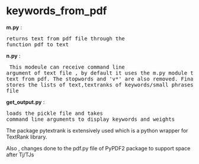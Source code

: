 # keywords_from_pdf

**m.py**           : <pre>returns text from pdf file through the function pdf_to_text</pre> 

**n.py**           : <pre> This modeule can receive command line argument of text file ,
                     by default it uses the m.py module to extract text from pdf.
                     The stopwords and 'v*' are also removed. 
                     Finally,It stores the lists of text,textranks of keywords/small phrases in a pickle file</pre>

**get_output.py**  : <pre>loads the pickle file and takes command line arguments to display keywords and weights</pre>

The package pytextrank is extensively used which is a python wrapper for TextRank library.

Also , changes done to the pdf.py file of PyPDF2 package to support space after Tj/TJs 
